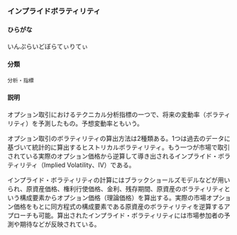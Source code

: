 <div style="display:none;">

## [あ行](securities-terms?id=あ行)

</div>

### インプライドボラティリティ

#### ひらがな

いんぷらいどぼらてぃりてぃ

#### 分類

`分析・指標`

#### 説明

オプション取引におけるテクニカル分析指標の一つで、将来の変動率（ボラティリティ）を予測したもの。予想変動率ともいう。
 
オプション取引のボラティリティの算出方法は2種類ある。1つは過去のデータに基づいて統計的に算出するヒストリカルボラティリティ。もう一つが市場で取引されている実際のオプション価格から逆算して導き出されるインプライド・ボラティリティ（Implied Volatility、IV）である。
 
インプライド・ボラティリティの計算にはブラックショールズモデルなどが用いられ、原資産価格、権利行使価格、金利、残存期間、原資産のボラティリティという構成要素からオプション価格（理論価格）を算出する。実際の市場オプション価格をもとに同方程式の構成要素である原資産のボラティリティを逆算するアプローチも可能。算出されたインプライド・ボラティリティには市場参加者の予測や期待などが反映されている。

<div style="display:none;">

## [か行](securities-terms?id=か行)
## [さ行](securities-terms?id=さ行)
## [た行](securities-terms?id=た行)
## [な行](securities-terms?id=な行)
## [は行](securities-terms?id=は行)
## [ま行](securities-terms?id=ま行)
## [や行](securities-terms?id=や行)
## [ら行](securities-terms?id=ら行)
## [わ行](securities-terms?id=わ行)
## [英数字・記号](securities-terms?id=英数字・記号)

</div>

